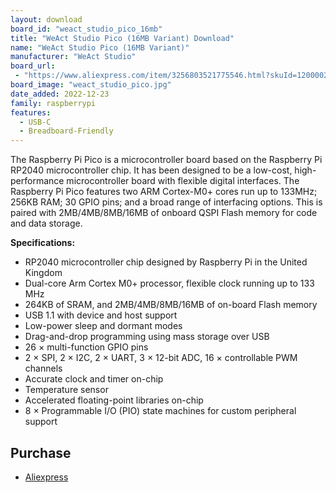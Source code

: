 ```yaml
---
layout: download
board_id: "weact_studio_pico_16mb"
title: "WeAct Studio Pico (16MB Variant) Download"
name: "WeAct Studio Pico (16MB Variant)"
manufacturer: "WeAct Studio"
board_url:
 - "https://www.aliexpress.com/item/3256803521775546.html?skuId=12000026898823783"
board_image: "weact_studio_pico.jpg"
date_added: 2022-12-23
family: raspberrypi
features:
  - USB-C
  - Breadboard-Friendly
---
```


The Raspberry Pi Pico is a microcontroller board based on the Raspberry Pi RP2040 microcontroller chip. It has been designed to be a low-cost, high-performance microcontroller board with flexible digital interfaces. The Raspberry Pi Pico features two ARM Cortex-M0+ cores run up to 133MHz; 256KB RAM; 30 GPIO pins; and a broad range of interfacing options. This is paired with 2MB/4MB/8MB/16MB of onboard QSPI Flash memory for code and data storage.

**Specifications:**

- RP2040 microcontroller chip designed by Raspberry Pi in the United Kingdom
- Dual-core Arm Cortex M0+ processor, flexible clock running up to 133 MHz
- 264KB of SRAM, and 2MB/4MB/8MB/16MB of on-board Flash memory
- USB 1.1 with device and host support
- Low-power sleep and dormant modes
- Drag-and-drop programming using mass storage over USB
- 26 × multi-function GPIO pins
- 2 × SPI, 2 × I2C, 2 × UART, 3 × 12-bit ADC, 16 × controllable PWM channels
- Accurate clock and timer on-chip
- Temperature sensor
- Accelerated floating-point libraries on-chip
- 8 × Programmable I/O (PIO) state machines for custom peripheral support

## Purchase
* [Aliexpress](https://www.aliexpress.com/item/3256803521775546.html?skuId=12000026898823783)
